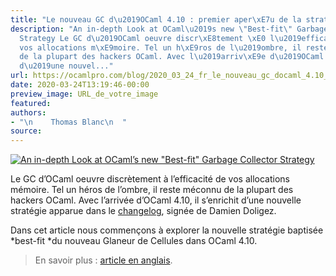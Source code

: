 ```yaml
---
title: "Le nouveau GC d\u2019OCaml 4.10 : premier aper\xE7u de la strat\xE9gie best-fit "
description: "An in-depth Look at OCaml\u2019s new \"Best-fit\" Garbage Collector
  Strategy Le GC d\u2019OCaml oeuvre discr\xE8tement \xE0 l\u2019efficacit\xE9 de
  vos allocations m\xE9moire. Tel un h\xE9ros de l\u2019ombre, il reste m\xE9connu
  de la plupart des hackers OCaml. Avec l\u2019arriv\xE9e d\u2019OCaml 4.10, il s\u2019enrichit
  d\u2019une nouvel..."
url: https://ocamlpro.com/blog/2020_03_24_fr_le_nouveau_gc_docaml_4.10_premier_apercu_de_la_strategie_best_fit
date: 2020-03-24T13:19:46-00:00
preview_image: URL_de_votre_image
featured:
authors:
- "\n    Thomas Blanc\n  "
source:
---
```


<p><a href="https://ocamlpro.com/blog/2020_03_23_in_depth_look_at_best_fit_gc"><img src="https://ocamlpro.com/blog/assets/img/logo_round_ocaml_search.png" alt="An in-depth Look at OCaml&rsquo;s new &quot;Best-fit&quot; Garbage Collector Strategy"/></a></p>
<p>Le GC d&rsquo;OCaml oeuvre discr&egrave;tement &agrave; l&rsquo;efficacit&eacute; de vos allocations m&eacute;moire. Tel un h&eacute;ros de l&rsquo;ombre, il reste m&eacute;connu de la plupart des
hackers OCaml. Avec l&rsquo;arriv&eacute;e d&rsquo;OCaml 4.10, il s&rsquo;enrichit d&rsquo;une nouvelle strat&eacute;gie apparue dans le <a href="https://ocaml.org/releases/4.10.0.html#Changes">changelog</a>, sign&eacute;e de Damien Doligez.</p>
<p>Dans cet article nous commen&ccedil;ons &agrave; explorer la nouvelle strat&eacute;gie baptis&eacute;e *best-fit *du nouveau Glaneur de Cellules dans OCaml 4.10.</p>
<blockquote>
<p>En savoir plus : <a href="https://ocamlpro.com/2020/03/23/ocaml-new-best-fit-garbage-collector/">article en anglais</a>.</p>
</blockquote>

